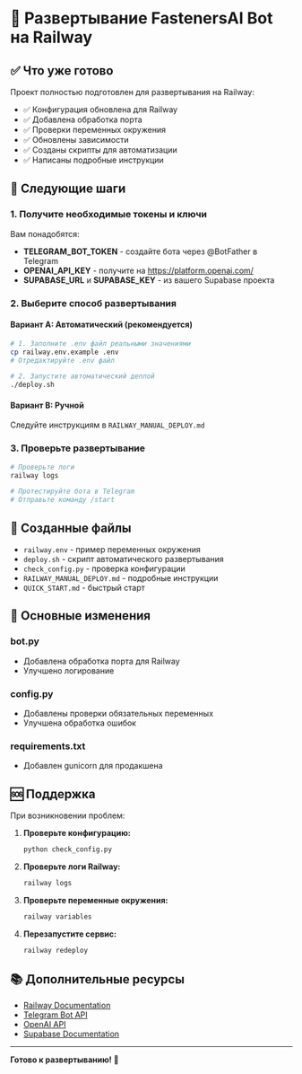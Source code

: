 # 🚀 Развертывание FastenersAI Bot на Railway

## ✅ Что уже готово

Проект полностью подготовлен для развертывания на Railway:

- ✅ Конфигурация обновлена для Railway
- ✅ Добавлена обработка порта
- ✅ Проверки переменных окружения
- ✅ Обновлены зависимости
- ✅ Созданы скрипты для автоматизации
- ✅ Написаны подробные инструкции

## 🎯 Следующие шаги

### 1. Получите необходимые токены и ключи

Вам понадобятся:
- **TELEGRAM_BOT_TOKEN** - создайте бота через @BotFather в Telegram
- **OPENAI_API_KEY** - получите на https://platform.openai.com/
- **SUPABASE_URL** и **SUPABASE_KEY** - из вашего Supabase проекта

### 2. Выберите способ развертывания

#### Вариант A: Автоматический (рекомендуется)
```bash
# 1. Заполните .env файл реальными значениями
cp railway.env.example .env
# Отредактируйте .env файл

# 2. Запустите автоматический деплой
./deploy.sh
```

#### Вариант B: Ручной
Следуйте инструкциям в `RAILWAY_MANUAL_DEPLOY.md`

### 3. Проверьте развертывание

```bash
# Проверьте логи
railway logs

# Протестируйте бота в Telegram
# Отправьте команду /start
```

## 📁 Созданные файлы

- `railway.env` - пример переменных окружения
- `deploy.sh` - скрипт автоматического развертывания
- `check_config.py` - проверка конфигурации
- `RAILWAY_MANUAL_DEPLOY.md` - подробные инструкции
- `QUICK_START.md` - быстрый старт

## 🔧 Основные изменения

### bot.py
- Добавлена обработка порта для Railway
- Улучшено логирование

### config.py
- Добавлены проверки обязательных переменных
- Улучшена обработка ошибок

### requirements.txt
- Добавлен gunicorn для продакшена

## 🆘 Поддержка

При возникновении проблем:

1. **Проверьте конфигурацию:**
   ```bash
   python check_config.py
   ```

2. **Проверьте логи Railway:**
   ```bash
   railway logs
   ```

3. **Проверьте переменные окружения:**
   ```bash
   railway variables
   ```

4. **Перезапустите сервис:**
   ```bash
   railway redeploy
   ```

## 📚 Дополнительные ресурсы

- [Railway Documentation](https://docs.railway.app/)
- [Telegram Bot API](https://core.telegram.org/bots/api)
- [OpenAI API](https://platform.openai.com/docs)
- [Supabase Documentation](https://supabase.com/docs)

---

**Готово к развертыванию! 🚀**
